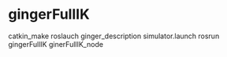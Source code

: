 # gingerFullIK

catkin_make
roslauch ginger_description simulator.launch
rosrun gingerFullIK ginerFullIK_node
